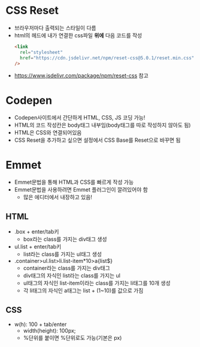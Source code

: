 # CSS Reset

- 브라우저마다 출력되는 스타일이 다름
- html의 헤드에 내가 연결한 css파일 **위에** 다음 코드를 작성
  ```html
  <link
    rel="stylesheet"
    href="https://cdn.jsdelivr.net/npm/reset-css@5.0.1/reset.min.css"
  />
  ```
- https://www.jsdelivr.com/package/npm/reset-css 참고

# Codepen

- Codepen사이트에서 간단하게 HTML, CSS, JS 코딩 가능!
- HTML의 코드 작성칸은 body태그 내부임(body태그를 따로 작성하지 않아도 됨)
- HTML은 CSS와 연결되어있음
- CSS Reset을 추가하고 싶으면 설정에서 CSS Base를 Reset으로 바꾸면 됨

# Emmet

- Emmet문법을 통해 HTML과 CSS를 빠르게 작성 가능
- Emmet문법을 사용하려면 Emmet 플러그인이 깔려있어야 함
  - 많은 에디터에서 내장하고 있음!

## HTML

- .box + enter/tab키
  - box라는 class를 가지는 div태그 생성
- ul.list + enter/tab키
  - list라는 class를 가지는 ul태그 생성
- .container>ul.list>li.list-item\*10>a{list$}
  - container라는 class를 가지는 div태그
  - div태그의 자식인 list라는 class를 가지는 ul
  - ul태그의 자식인 list-item이라는 class를 가지는 li태그를 10개 생성
  - 각 li태그의 자식인 a태그는 list + (1~10)를 값으로 가짐

## CSS

- w(h): 100 + tab/enter
  - width(height): 100px;
  - %단위를 붙이면 %단위로도 가능(기본은 px)
